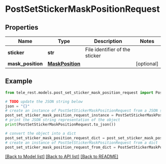 # PostSetStickerMaskPositionRequest


## Properties

Name | Type | Description | Notes
------------ | ------------- | ------------- | -------------
**sticker** | **str** | File identifier of the sticker | 
**mask_position** | [**MaskPosition**](MaskPosition.md) |  | [optional] 

## Example

```python
from tele_rest.models.post_set_sticker_mask_position_request import PostSetStickerMaskPositionRequest

# TODO update the JSON string below
json = "{}"
# create an instance of PostSetStickerMaskPositionRequest from a JSON string
post_set_sticker_mask_position_request_instance = PostSetStickerMaskPositionRequest.from_json(json)
# print the JSON string representation of the object
print(PostSetStickerMaskPositionRequest.to_json())

# convert the object into a dict
post_set_sticker_mask_position_request_dict = post_set_sticker_mask_position_request_instance.to_dict()
# create an instance of PostSetStickerMaskPositionRequest from a dict
post_set_sticker_mask_position_request_from_dict = PostSetStickerMaskPositionRequest.from_dict(post_set_sticker_mask_position_request_dict)
```
[[Back to Model list]](../README.md#documentation-for-models) [[Back to API list]](../README.md#documentation-for-api-endpoints) [[Back to README]](../README.md)


